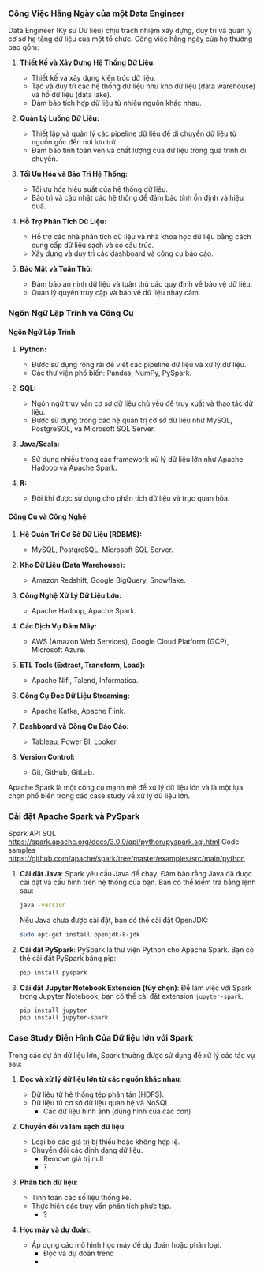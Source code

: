### Công Việc Hằng Ngày của một Data Engineer

Data Engineer (Kỹ sư Dữ liệu) chịu trách nhiệm xây dựng, duy trì và quản lý cơ sở hạ tầng dữ liệu của một tổ chức. Công việc hằng ngày của họ thường bao gồm:

1. **Thiết Kế và Xây Dựng Hệ Thống Dữ Liệu:**
   - Thiết kế và xây dựng kiến trúc dữ liệu.
   - Tạo và duy trì các hệ thống dữ liệu như kho dữ liệu (data warehouse) và hồ dữ liệu (data lake).
   - Đảm bảo tích hợp dữ liệu từ nhiều nguồn khác nhau.

2. **Quản Lý Luồng Dữ Liệu:**
   - Thiết lập và quản lý các pipeline dữ liệu để di chuyển dữ liệu từ nguồn gốc đến nơi lưu trữ.
   - Đảm bảo tính toàn vẹn và chất lượng của dữ liệu trong quá trình di chuyển.

3. **Tối Ưu Hóa và Bảo Trì Hệ Thống:**
   - Tối ưu hóa hiệu suất của hệ thống dữ liệu.
   - Bảo trì và cập nhật các hệ thống để đảm bảo tính ổn định và hiệu quả.

4. **Hỗ Trợ Phân Tích Dữ Liệu:**
   - Hỗ trợ các nhà phân tích dữ liệu và nhà khoa học dữ liệu bằng cách cung cấp dữ liệu sạch và có cấu trúc.
   - Xây dựng và duy trì các dashboard và công cụ báo cáo.

5. **Bảo Mật và Tuân Thủ:**
   - Đảm bảo an ninh dữ liệu và tuân thủ các quy định về bảo vệ dữ liệu.
   - Quản lý quyền truy cập và bảo vệ dữ liệu nhạy cảm.

### Ngôn Ngữ Lập Trình và Công Cụ

#### Ngôn Ngữ Lập Trình

1. **Python:**
   - Được sử dụng rộng rãi để viết các pipeline dữ liệu và xử lý dữ liệu.
   - Các thư viện phổ biến: Pandas, NumPy, PySpark.

2. **SQL:**
   - Ngôn ngữ truy vấn cơ sở dữ liệu chủ yếu để truy xuất và thao tác dữ liệu.
   - Được sử dụng trong các hệ quản trị cơ sở dữ liệu như MySQL, PostgreSQL, và Microsoft SQL Server.

3. **Java/Scala:**
   - Sử dụng nhiều trong các framework xử lý dữ liệu lớn như Apache Hadoop và Apache Spark.

4. **R:**
   - Đôi khi được sử dụng cho phân tích dữ liệu và trực quan hóa.

#### Công Cụ và Công Nghệ

1. **Hệ Quản Trị Cơ Sở Dữ Liệu (RDBMS):**
   - MySQL, PostgreSQL, Microsoft SQL Server.

2. **Kho Dữ Liệu (Data Warehouse):**
   - Amazon Redshift, Google BigQuery, Snowflake.

3. **Công Nghệ Xử Lý Dữ Liệu Lớn:**
   - Apache Hadoop, Apache Spark.

4. **Các Dịch Vụ Đám Mây:**
   - AWS (Amazon Web Services), Google Cloud Platform (GCP), Microsoft Azure.

5. **ETL Tools (Extract, Transform, Load):**
   - Apache Nifi, Talend, Informatica.

6. **Công Cụ Đọc Dữ Liệu Streaming:**
   - Apache Kafka, Apache Flink.

7. **Dashboard và Công Cụ Báo Cáo:**
   - Tableau, Power BI, Looker.

8. **Version Control:**
   - Git, GitHub, GitLab.

Apache Spark là một công cụ mạnh mẽ để xử lý dữ liệu lớn và là một lựa chọn phổ biến trong các case study về xử lý dữ liệu lớn.

### Cài đặt Apache Spark và PySpark
Spark API SQL https://spark.apache.org/docs/3.0.0/api/python/pyspark.sql.html
Code samples https://github.com/apache/spark/tree/master/examples/src/main/python


1. **Cài đặt Java**:
   Spark yêu cầu Java để chạy. Đảm bảo rằng Java đã được cài đặt và cấu hình trên hệ thống của bạn. Bạn có thể kiểm tra bằng lệnh sau:
   ```sh
   java -version
   ```

   Nếu Java chưa được cài đặt, bạn có thể cài đặt OpenJDK:
   ```sh
   sudo apt-get install openjdk-8-jdk
   ```

2. **Cài đặt PySpark**:
   PySpark là thư viện Python cho Apache Spark. Bạn có thể cài đặt PySpark bằng pip:
   ```sh
   pip install pyspark
   ```

3. **Cài đặt Jupyter Notebook Extension (tùy chọn)**:
   Để làm việc với Spark trong Jupyter Notebook, bạn có thể cài đặt extension `jupyter-spark`.
   ```sh
   pip install jupyter
   pip install jupyter-spark
   ```

### Case Study Điển Hình Của Dữ liệu lớn với Spark

Trong các dự án dữ liệu lớn, Spark thường được sử dụng để xử lý các tác vụ sau:

1. **Đọc và xử lý dữ liệu lớn từ các nguồn khác nhau**:
   - Dữ liệu từ hệ thống tệp phân tán (HDFS).
   - Dữ liệu từ cơ sở dữ liệu quan hệ và NoSQL.
     - Các dữ liệu hình ảnh (dùng hình của các con)

2. **Chuyển đổi và làm sạch dữ liệu**:
   - Loại bỏ các giá trị bị thiếu hoặc không hợp lệ.
   - Chuyển đổi các định dạng dữ liệu.
     - Remove giá trị null
     - ?

3. **Phân tích dữ liệu**:
   - Tính toán các số liệu thống kê.
   - Thực hiện các truy vấn phân tích phức tạp.
     - ?

4. **Học máy và dự đoán**:
   - Áp dụng các mô hình học máy để dự đoán hoặc phân loại.
     - Đọc và dự đoán trend
     - 